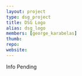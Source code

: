 ```yaml
---
layout: project
type: dsg_project
title: DSG Logo
alias: dsg_logo
members: [george_karabelas]
thumb:
repo: 
website:
---
```

Info Pending
